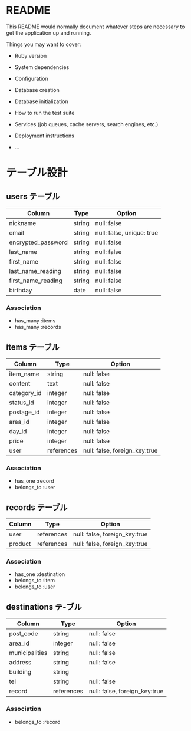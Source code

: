 # README

This README would normally document whatever steps are necessary to get the
application up and running.

Things you may want to cover:

* Ruby version

* System dependencies

* Configuration

* Database creation

* Database initialization

* How to run the test suite

* Services (job queues, cache servers, search engines, etc.)

* Deployment instructions

* ...


# テーブル設計

## users テーブル

| Column                | Type    | Option                    |
| --------------------- | ------- | ------------------------- |
| nickname              | string  | null: false               |
| email                 | string  | null: false, unique: true |
| encrypted_password    | string  | null: false               |
| last_name             | string  | null: false               |
| first_name            | string  | null: false               |
| last_name_reading     | string  | null: false               |
| first_name_reading    | string  | null: false               |
| birthday              | date    | null: false               |

### Association

- has_many :items
- has_many  :records

## items テーブル

| Column       | Type       | Option                        |
| ------------ | ---------- | ----------------------------- |
| item_name | string     | null: false                   |
| content      | text       | null: false                   |
| category_id  | integer    | null: false                   |
| status_id    | integer    | null: false                   |
| postage_id   | integer    | null: false                   |
| area_id      | integer    | null: false                   |
| day_id       | integer    | null: false                   |
| price        | integer    | null: false                   |
| user         | references | null: false, foreign_key:true |

### Association

- has_one :record
- belongs_to :user

## records テーブル

| Column       | Type       | Option                        |
| ------------ | ---------- | ----------------------------- |
| user         | references | null: false, foreign_key:true |
| product      | references | null: false, foreign_key:true |

### Association

- has_one :destination
- belongs_to :item
- belongs_to :user


## destinations テ-ブル

| Column         | Type       | Option                        |
| -------------- | ---------- | ----------------------------- |
| post_code      | string     | null: false                   |
| area_id        | integer    | null: false                   |
| municipalities | string     | null: false                   |
| address        | string     | null: false                   |
| building       | string     |                               |
| tel            | string     | null: false                   |
| record         | references | null: false, foreign_key:true |

### Association

- belongs_to :record